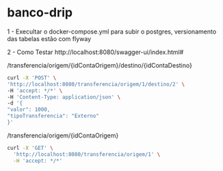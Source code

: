 # banco-drip

1 - Execultar o docker-compose.yml para subir o postgres,
    versionamento das tabelas estão com flyway

2 - Como Testar
http://localhost:8080/swagger-ui/index.html#

/transferencia/origem/{idContaOrigem}/destino/{idContaDestino}
```sh
curl -X 'POST' \
'http://localhost:8080/transferencia/origem/1/destino/2' \
-H 'accept: */*' \
-H 'Content-Type: application/json' \
-d '{
"valor": 1000,
"tipoTransferencia": "Externo"
}'
```

/transferencia/origem/{idContaOrigem}
```sh
curl -X 'GET' \
  'http://localhost:8080/transferencia/origem/1' \
  -H 'accept: */*'
```
